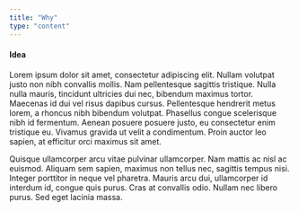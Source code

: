 ```yaml
---
title: "Why"
type: "content"
---
```


#### Idea

Lorem ipsum dolor sit amet, consectetur adipiscing elit. Nullam volutpat justo non nibh convallis mollis. Nam pellentesque sagittis tristique. Nulla nulla mauris, tincidunt ultricies dui nec, bibendum maximus tortor. Maecenas id dui vel risus dapibus cursus. Pellentesque hendrerit metus lorem, a rhoncus nibh bibendum volutpat. Phasellus congue scelerisque nibh id fermentum. Aenean posuere posuere justo, eu consectetur enim tristique eu. Vivamus gravida ut velit a condimentum. Proin auctor leo sapien, at efficitur orci maximus sit amet.

Quisque ullamcorper arcu vitae pulvinar ullamcorper. Nam mattis ac nisl ac euismod. Aliquam sem sapien, maximus non tellus nec, sagittis tempus nisi. Integer porttitor in neque vel pharetra. Mauris arcu dui, ullamcorper id interdum id, congue quis purus. Cras at convallis odio. Nullam nec libero purus. Sed eget lacinia massa.

